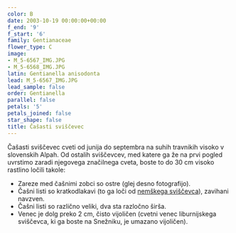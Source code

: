 ```yaml
---
color: B
date: 2003-10-19 00:00:00+00:00
f_end: '9'
f_start: '6'
family: Gentianaceae
flower_type: C
image:
- M_5-6567_IMG.JPG
- M_5-6568_IMG.JPG
latin: Gentianella anisodonta
lead: M_5-6567_IMG.JPG
lead_sample: false
order: Gentianella
parallel: false
petals: '5'
petals_joined: false
star_shape: false
title: Čašasti sviščevec
---
```

Čašasti sviščevec cveti od junija do septembra na suhih travnikih visoko v slovenskih Alpah. Od ostalih sviščevcev, med katere ga že na prvi pogled uvrstimo zaradi njegovega značilnega cveta, boste to do 30 cm visoko rastlino ločili takole:

-   Zareze med čašnimi zobci so ostre (glej desno fotografijo).
-   Čašni listi so kratkodlakavi (to ga loči od [nemškega sviščevca](../../gentianellagermanica/nemški-sviš&#269;evec/)), zavihani navzven.
-   Čašni listi so različno veliki, dva sta razločno širša.
-   Venec je dolg preko 2 cm, čisto vijoličen (cvetni venec liburnijskega sviščevca, ki ga boste na Snežniku, je umazano vijoličen).
